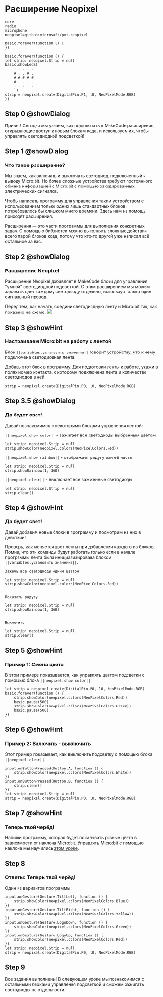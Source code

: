 # Расширение Neopixel

```package
core
radio
microphone
neopixel=github:microsoft/pxt-neopixel
```

```template
basic.forever(function () {
})
```

```blocks
basic.forever(function () {
let strip: neopixel.Strip = null
basic.showLeds(`
    . . . . .
    # . . # .
    # # # # #
    # . . . .
    . . . . .
    `)
strip = neopixel.create(DigitalPin.P1, 10, NeoPixelMode.RGB)
})
```


## Step 0 @showDialog
Привет! Сегодня мы узнаем, как подключать к MakeCode расширения, открывающие доступ к новым блокам кода, и используем их, чтобы управлять светодиодной подсветкой!  
    
## Step 1 @showDialog
### Что такое расширение?
Мы знаем, как включать и выключать светодиод, подключенный к выводу Micro:bit. Но более сложные устройства требуют постоянного обмена информацией с Micro:bit с помощью закодированных электрических сигналов.  
  
Чтобы написать программу для управления таким устройством с использованием только одних лишь стандартных блоков, потребовалось бы слишком много времени. Здесь нам на помощь приходят расширения.
  
Расширения — это части программы для выполнения конкретных задач. С помощью библиотек можно выполнять сложные действия всего парой блоков кода, потому что кто-то другой уже написал всё остальное за вас.

## Step 2 @showDialog
### Расширение Neopixel
Расширение Neopixel добавляет в MakeCode блоки для управления "умной" светодиодной подсветкой. С этим расширением мы можем задавать цвет каждому светодиоду отдельно, используя только один сигнальный провод.
  
Перед тем, как начать, соедини светодиодную ленту и Micro:bit так, как показано на схеме.
![](https://raw.githubusercontent.com/CraftAndCode/neopixel-extension/master/strip.png)

## Step 3 @showHint
### Настраиваем Micro:bit на работу с лентой
Блок ``||variables.установить значение||`` говорит устройству, что к нему подключена светодиодная лента.
  
Добавь этот блок в программу. Для подготовки ленты к работе, укажи в полях номер контакта, к которому подключена лента и количество светодиодов в ней.

```blocks
strip = neopixel.create(DigitalPin.P0, 10, NeoPixelMode.RGB)

```
## Step 3.5 @showDialog
### Да будет свет!
Давай познакомимся с некоторыми блоками управления лентой:
  
``||neopixel.show color||`` - зажигает все светодиоды выбранным цветом
```block
let strip: neopixel.Strip = null
strip.showColor(neopixel.colors(NeoPixelColors.Red))
```
  
``||neopixel.show rainbow||`` - отображает радугу или её часть
```block
let strip: neopixel.Strip = null
strip.showRainbow(1, 360)
```
  
``||neopixel.clear||`` - выключает все зажженные светодиоды
```block
let strip: neopixel.Strip = null
strip.clear()
```
  


## Step 4 @showHint
### Да будет свет!
Давай добавим новые блоки в программу и посмотрим на них в действии!

Проверь, как меняется цвет ленты при добавлении каждого из блоков. Помни, что эти команды будут работать только если в начале программы лента была инициализирована блоком ``||variables.установить значение||``.
```hint
Зажечь все светодиоды одним цветом
```
```block
let strip: neopixel.Strip = null
strip.showColor(neopixel.colors(NeoPixelColors.Red))
```
```hint
  
Показать радугу
```
```block
let strip: neopixel.Strip = null
strip.showRainbow(1, 360)
```
```hint
  
Выключить
```
```block
let strip: neopixel.Strip = null
strip.clear()
```
## Step 5 @showHint
### Пример 1: Смена цвета
В этом примере показывается, как управлять цветом подсветки с помощью блока ``||neopixel.show color||``.
```blocks
let strip = neopixel.create(DigitalPin.P0, 10, NeoPixelMode.RGB)
basic.forever(function () {
    strip.showColor(neopixel.colors(NeoPixelColors.Red))
    basic.pause(500)
    strip.showColor(neopixel.colors(NeoPixelColors.Green))
    basic.pause(500)
})
```

## Step 6 @showHint
### Пример 2: Включить - выключить
Этот пример показывает, как выключить подсветку с помощью блока ``||neopixel.clear||``.
```blocks
input.onButtonPressed(Button.A, function () {
    strip.showColor(neopixel.colors(NeoPixelColors.White))
})
input.onButtonPressed(Button.B, function () {
    strip.clear()
})
let strip: neopixel.Strip = null
strip = neopixel.create(DigitalPin.P0, 10, NeoPixelMode.RGB)

```
## Step 7 @showHint
### Теперь твой черёд!
Напиши программу, которая будет показывать разные цвета в зависимости от наклона Micro:bit. Управлять Micro:bit с помощью наклона мы научились [этом уроке](https://makecode.microbit.org/#tutorial:github:craftandcode/sensors-accelerometer/ru).
## Step 8
### Ответы: Теперь твой черёд!
Один из вариантов программы:
```blocks
input.onGesture(Gesture.TiltLeft, function () {
    strip.showColor(neopixel.colors(NeoPixelColors.Blue))
})
input.onGesture(Gesture.TiltRight, function () {
    strip.showColor(neopixel.colors(NeoPixelColors.Yellow))
})
input.onGesture(Gesture.LogoDown, function () {
    strip.showColor(neopixel.colors(NeoPixelColors.Green))
})
input.onGesture(Gesture.LogoUp, function () {
    strip.showColor(neopixel.colors(NeoPixelColors.Red))
})
let strip: neopixel.Strip = null
strip = neopixel.create(DigitalPin.P0, 10, NeoPixelMode.RGB)

```
## Step 9
Все задания выполнены! В следующем уроке мы познакомимся с остальными блоками управления подсветкой и сможем зажигать светодиоды по отдельности.

